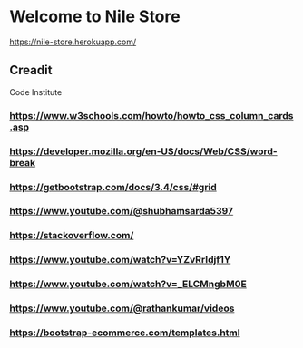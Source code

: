 # Welcome to Nile Store
https://nile-store.herokuapp.com/

## Creadit

Code Institute
### https://www.w3schools.com/howto/howto_css_column_cards.asp
### https://developer.mozilla.org/en-US/docs/Web/CSS/word-break
###  https://getbootstrap.com/docs/3.4/css/#grid
### https://www.youtube.com/@shubhamsarda5397
### https://stackoverflow.com/
### https://www.youtube.com/watch?v=YZvRrldjf1Y
### https://www.youtube.com/watch?v=_ELCMngbM0E
### https://www.youtube.com/@rathankumar/videos
### https://bootstrap-ecommerce.com/templates.html